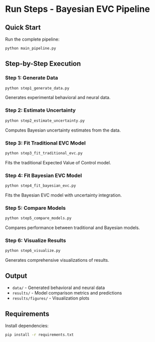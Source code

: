 # Run Steps - Bayesian EVC Pipeline

## Quick Start

Run the complete pipeline:
```bash
python main_pipeline.py
```

## Step-by-Step Execution

### Step 1: Generate Data
```bash
python step1_generate_data.py
```
Generates experimental behavioral and neural data.

### Step 2: Estimate Uncertainty
```bash
python step2_estimate_uncertainty.py
```
Computes Bayesian uncertainty estimates from the data.

### Step 3: Fit Traditional EVC Model
```bash
python step3_fit_traditional_evc.py
```
Fits the traditional Expected Value of Control model.

### Step 4: Fit Bayesian EVC Model
```bash
python step4_fit_bayesian_evc.py
```
Fits the Bayesian EVC model with uncertainty integration.

### Step 5: Compare Models
```bash
python step5_compare_models.py
```
Compares performance between traditional and Bayesian models.

### Step 6: Visualize Results
```bash
python step6_visualize.py
```
Generates comprehensive visualizations of results.

## Output

- `data/` - Generated behavioral and neural data
- `results/` - Model comparison metrics and predictions
- `results/figures/` - Visualization plots

## Requirements

Install dependencies:
```bash
pip install -r requirements.txt
```

